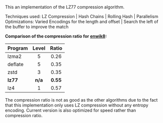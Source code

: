 This an implementation of the LZ77 compression algorithm.

Techniques used: LZ Compression | Hash Chains | Rolling Hash | Parallelism
Optimizations: Varied Encodings for the length and offset | Search the left of the buffer to improve the match

**Comparison of the compression ratio for [enwik8](https://www.mattmahoney.net/dc/text.html):**

| Program | Level | Ratio |
|-|:-:|:-:|
| lzma2 | 5 | 0.26 |
| deflate | 5 | 0.35 |
| zstd | 3 | 0.35 |
| **lz77** | **n/a** | **0.55** |
| lz4 | 1 | 0.57 |

The compression ratio is not as good as the other algorithms due to the fact that this implementation only uses LZ compression without any entropy encoding. Current version is also optimized for speed rather than compression ratio.